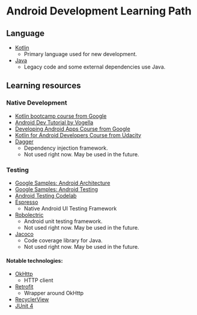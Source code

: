 # Android Development Learning Path
## Language
* [Kotlin](https://kotlinlang.org/)
    * Primary language used for new development.
* [Java](https://docs.oracle.com/javase/tutorial/)
    * Legacy code and some external dependencies use Java.

## Learning resources
### Native Development
* [Kotlin bootcamp course from Google](https://www.udacity.com/course/kotlin-bootcamp-for-programmers--ud9011)
* [Android Dev Tutorial by Vogella](http://www.vogella.com/tutorials/Android/article.html#using-views-and-view-groups-to-design-the-user-interface)
* [Developing Android Apps Course from Google](https://www.udacity.com/course/new-android-fundamentals--ud851)
* [Kotlin for Android Developers Course from Udacity](https://www.udacity.com/course/kotlin-for-android-developers--ud888)
* [Dagger](https://google.github.io/dagger/testing.html)
    * Dependency injection framework.
    * Not used right now. May be used in the future.
### Testing
* [Google Samples: Android Architecture](https://github.com/googlesamples/android-architecture)
* [Google Samples: Android Testing](https://github.com/googlesamples/android-testing)
* [Android Testing Codelab](https://codelabs.developers.google.com/codelabs/android-testing)
* [Espresso](https://developer.android.com/training/testing/espresso/)
    * Native Android UI Testing Framework
* [Robolectric](http://robolectric.org/)
    * Android unit testing framework.
    * Not used right now. May be used in the future.
* [Jacoco](https://www.eclemma.org/jacoco/)
    * Code coverage library for Java.
    * Not used right now. May be used in the future.
#### Notable technologies:
* [OkHttp](http://square.github.io/okhttp/)
    * HTTP client
* [Retrofit](http://square.github.io/retrofit/)
    * Wrapper around OkHttp
* [RecyclerView](https://developer.android.com/reference/android/support/v7/widget/RecyclerView)
* [JUnit 4](https://junit.org/junit4/)
